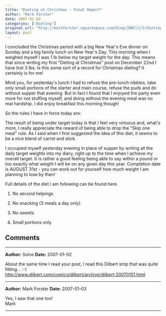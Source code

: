 ```yaml
---
title: "Dieting at Christmas - Final Report"
author: "Mark Forster"
date: 2007-01-02
categories: ['Dieting']
original_url: "http://markforster.squarespace.com/blog/2007/1/2/dieting-at-christmas-final-report.html"
layout: post
---
```


I concluded the Christmas period with a big New Year's Eve dinner on Sunday and a big family lunch on New Year's Day. This morning when I weighed myself I was 1 lb below my target weight for the day. This means that since writing my first "Dieting at Christmas" post on December 22nd I have lost 3 lbs. Is this some sort of a record for Christmas dieting? It certainly is for me!

Mind you, for yesterday's lunch I had to refuse the pre-lunch nibbles, take only small portions of the starter and main course, refuse the puds and do without supper that evening. But in fact I found that I enjoyed the party even more for not stuffing myself, and doing without the evening meal was no real hardship. I did enjoy breakfast this morning though!

So the rules I have in force today are:

The result of being under target today is that I feel very virtuous and, what's more, I really appreciate the reward of being able to drop the "Skip one meal" rule. As I said when I first suggested the idea of this diet, it seems to be a nice blend of carrot and stick.

I occupied myself yesterday evening in place of supper by writing all the daily target weights into my diary, right up to the time when I achieve my overall target. It is rather a good feeling being able to say within a pound or too exactly what weight I will be on any given day this year. Completion date is AUGUST 31st - you can work out for yourself how much weight I am planning to lose by then!

Full details of the diet I am following can be found here.

1. No second helpings

2. No snacking (3 meals a day only)

3. No sweets

4. Small portions only


## Comments

---

**Author:** Solve
**Date:** 2007-01-02

About the same time I read your post, I read this Dilbert strip that was quite fitting... :-)  
<http://www.dilbert.com/comics/dilbert/archive/dilbert-20070101.html>

---

**Author:** Mark Forster
**Date:** 2007-01-03

Yes, I saw that one too!  
Mark

---

